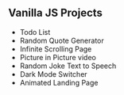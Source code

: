 ## Vanilla JS Projects

-   Todo List
-   Random Quote Generator
-   Infinite Scrolling Page
-   Picture in Picture video
-   Random Joke Text to Speech
-   Dark Mode Switcher
-   Animated Landing Page
